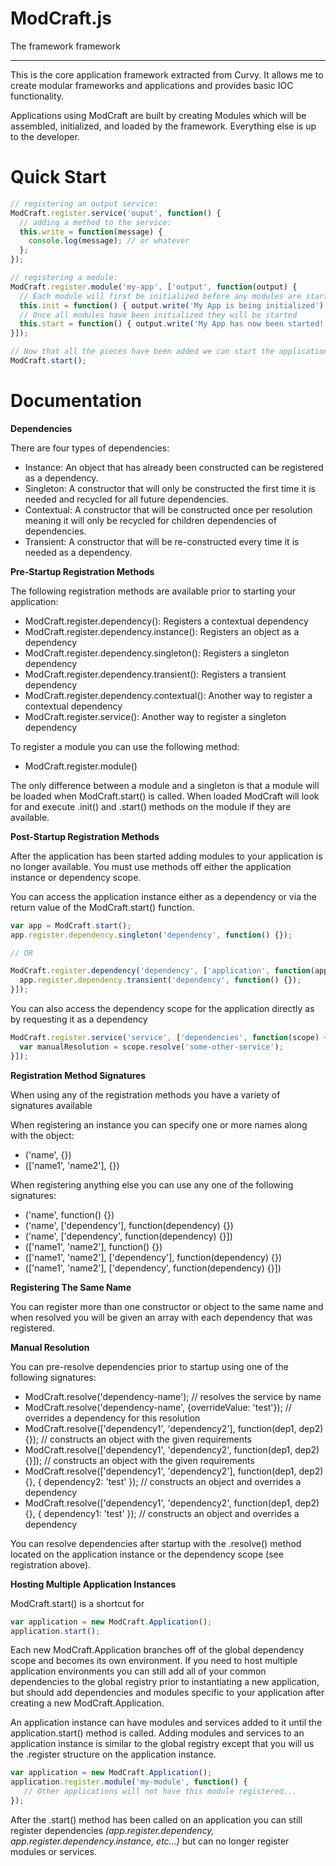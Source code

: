 # ModCraft.js
The framework framework

____

This is the core application framework extracted from Curvy.
It allows me to create modular frameworks and applications and provides basic IOC
functionality.

Applications using ModCraft are built by creating Modules which will be assembled,
initialized, and loaded by the framework. Everything else is up to the developer.

# Quick Start
```javascript
// registering an output service:
ModCraft.register.service('ouput', function() {
  // adding a method to the service:
  this.write = function(message) {
    console.log(message); // or whatever
  };
});

// registering a module:
ModCraft.register.module('my-app', ['output', function(output) {
  // Each module will first be initialized before any modules are started
  this.init = function() { output.write('My App is being initialized'); }
  // Once all modules have been initialized they will be started
  this.start = function() { output.write('My App has now been started!'); }
}]);

// Now that all the pieces have been added we can start the application:
ModCraft.start();
```

# Documentation

**Dependencies**

There are four types of dependencies:
* Instance: An object that has already been constructed can be registered as a dependency.
* Singleton: A constructor that will only be constructed the first time it is needed and recycled for all future dependencies.
* Contextual: A constructor that will be constructed once per resolution meaning it will only be recycled for children dependencies of dependencies.
* Transient: A constructor that will be re-constructed every time it is needed as a dependency.

**Pre-Startup Registration Methods**

The following registration methods are available prior to starting your application:
* ModCraft.register.dependency(): Registers a contextual dependency
* ModCraft.register.dependency.instance(): Registers an object as a dependency
* ModCraft.register.dependency.singleton(): Registers a singleton dependency
* ModCraft.register.dependency.transient(): Registers a transient dependency
* ModCraft.register.dependency.contextual(): Another way to register a contextual dependency
* ModCraft.register.service(): Another way to register a singleton dependency

To register a module you can use the following method:
* ModCraft.register.module()

The only difference between a module and a singleton is that a module will be loaded when ModCraft.start() is
called. When loaded ModCraft will look for and execute .init() and .start() methods on the module if they
are available.

**Post-Startup Registration Methods**

After the application has been started adding modules to your application is no longer available. You must use methods off either the application instance or dependency scope.

You can access the application instance either as a dependency or via the return value of the ModCraft.start()
function.

```javascript
var app = ModCraft.start();
app.register.dependency.singleton('dependency', function() {});

// OR

ModCraft.register.dependency('dependency', ['application', function(app) {
  app.register.dependency.transient('dependency', function() {});
}]);
```

You can also access the dependency scope for the application directly as by requesting it as a dependency
```javascript
ModCraft.register.service('service', ['dependencies', function(scope) {
  var manualResolution = scope.resolve('some-other-service');
}]);
```
**Registration Method Signatures**

When using any of the registration methods you have a variety of signatures available

When registering an instance you can specify one or more names along with the object:
* ('name', {})
* (['name1', 'name2'], {})

When registering anything else you can use any one of the following signatures:
* ('name', function() {})
* ('name', ['dependency'], function(dependency) {})
* ('name', ['dependency', function(dependency) {}])
* (['name1', 'name2'], function() {})
* (['name1', 'name2'], ['dependency'], function(dependency) {})
* (['name1', 'name2'], ['dependency', function(dependency) {}])

**Registering The Same Name**

You can register more than one constructor or object to the same name and when resolved you will
be given an array with each dependency that was registered.

**Manual Resolution**

You can pre-resolve dependencies prior to startup using one of the following signatures:
* ModCraft.resolve('dependency-name'); // resolves the service by name
* ModCraft.resolve('dependency-name', {overrideValue: 'test'}); // overrides a dependency for this resolution
* ModCraft.resolve(['dependency1', 'dependency2'], function(dep1, dep2) {}); // constructs an object with the given requirements
* ModCraft.resolve(['dependency1', 'dependency2', function(dep1, dep2) {}]); // constructs an object with the given requirements
* ModCraft.resolve(['dependency1', 'dependency2'], function(dep1, dep2) {}, { dependency2: 'test' }); // constructs an object and overrides a dependency
* ModCraft.resolve(['dependency1', 'dependency2', function(dep1, dep2) {}, { dependency1: 'test' }); // constructs an object and overrides a dependency

You can resolve dependencies after startup with the .resolve() method located on the application instance
or the dependency scope (see registration above).

**Hosting Multiple Application Instances**

ModCraft.start() is a shortcut for
```javascript
var application = new ModCraft.Application();
application.start();
```

Each new ModCraft.Application branches off of the global dependency scope and becomes
its own environment. If you need to host multiple application environments you
can still add all of your common dependencies to the global registry prior to 
instantiating a new application, but should add dependencies and modules specific 
to your application after creating a new ModCraft.Application.

An application instance can have modules and services added to it until the
application.start() method is called. Adding modules and services to an application
instance is similar to the global registry except that you will us the .register
structure on the application instance.

```javascript
var application = new ModCraft.Application();
application.register.module('my-module', function() {
   // Other applications will not have this module registered...
});
```

After the .start() method has been called on an application you can still register
dependencies *(app.register.dependency, app.register.dependency.instance, etc...)*
but can no longer register modules or services.
